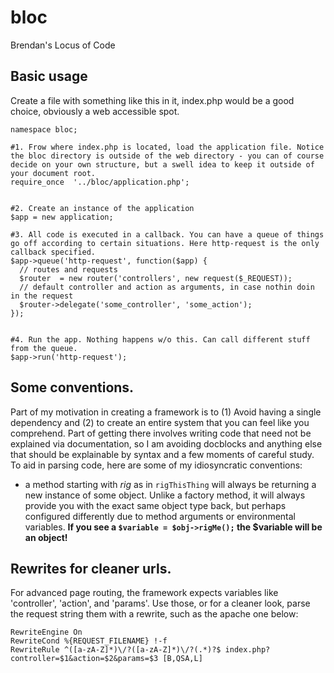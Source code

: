 # bloc

Brendan's Locus of Code


## Basic usage

Create a file with something like this in it, index.php would be a good choice, obviously a web accessible spot.

    namespace bloc;

    #1. Frow where index.php is located, load the application file. Notice the bloc directory is outside of the web directory - you can of course decide on your own structure, but a swell idea to keep it outside of your document root.
    require_once  '../bloc/application.php';


    #2. Create an instance of the application
    $app = new application;

    #3. All code is executed in a callback. You can have a queue of things go off according to certain situations. Here http-request is the only callback specified. 
    $app->queue('http-request', function($app) {
      // routes and requests
      $router  = new router('controllers', new request($_REQUEST));
      // default controller and action as arguments, in case nothin doin in the request
      $router->delegate('some_controller', 'some_action');
    });


    #4. Run the app. Nothing happens w/o this. Can call different stuff from the queue.
    $app->run('http-request');
    
## Some conventions.

Part of my motivation in creating a framework is to (1) Avoid having a single dependency and (2) to create an entire system that you can feel like you comprehend. Part of getting there involves writing code that need not be explained via documentation, so I am avoiding docblocks and anything else that should be explainable by syntax and a few moments of careful study. To aid in parsing code, here are some of my idiosyncratic conventions:

- a method starting with *rig* as in `rigThisThing` will always be returning a new instance of some object. Unlike a factory method, it will always provide you with the exact same object type back, but perhaps configured differently due to method arguments or environmental variables. **If you see a `$variable = $obj->rigMe();` the $variable will be an object!** 
 

## Rewrites for cleaner urls.
For advanced page routing, the framework expects variables like 'controller', 'action', and 'params'. Use those, or for a cleaner look, parse the request string them with a rewrite, such as the apache one below:

    RewriteEngine On
    RewriteCond %{REQUEST_FILENAME} !-f
    RewriteRule ^([a-zA-Z]*)\/?([a-zA-Z]*)\/?(.*)?$ index.php?controller=$1&action=$2&params=$3 [B,QSA,L]